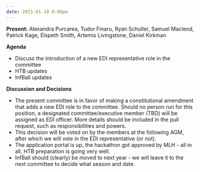 ```yaml
---
date: 2021-01-18 8:00pm
---
```


**Present:** Alexandra Purcarea, Tudor Finaru, Ryan Schuller, Samuel Macleod, Patrick Kage, Elspeth Smith, Artemis Livingstone, Daniel Kirkman

**Agenda**
* Discuss the introduction of a new EDI representative role in the committee
* HTB updates
* InfBall updates

**Discussion and Decisions**
* The present committee is in favor of making a constitutional amendment that adds a new EDI role to the committee. Should no person run for this position, a designated committee/executive member (TBD) will be assigned as EDI officer. More details should be included in the pull request, such as responsibilities and powers.
* This decision will be voted on by the members at the following AGM, after which we will vote in the EDI representative (or not).
* The application portal is up, the hackathon got approved by MLH - all in all, HTB preparation is going very well.
* InfBall should (clearly) be moved to next year - we will leave it to the next committee to decide what season and date.
